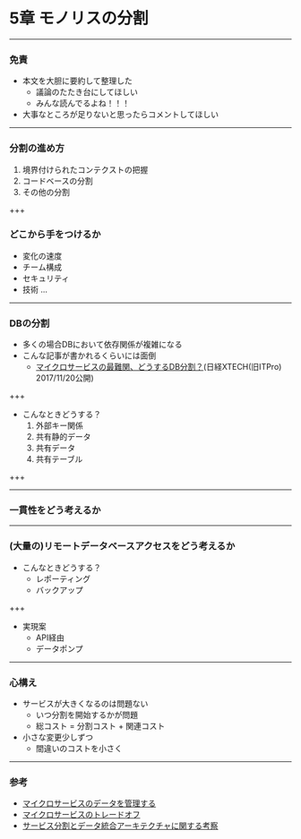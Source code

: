 # 5章 モノリスの分割

---
### 免責
- 本文を大胆に要約して整理した
    - 議論のたたき台にしてほしい
    - みんな読んでるよね！！！
- 大事なところが足りないと思ったらコメントしてほしい

---
### 分割の進め方
1. 境界付けられたコンテクストの把握
1. コードベースの分割
1. その他の分割

+++
### どこから手をつけるか
- 変化の速度
- チーム構成
- セキュリティ
- 技術 ...

---
### DBの分割
- 多くの場合DBにおいて依存関係が複雑になる
- こんな記事が書かれるくらいには面倒
    - [マイクロサービスの最難関、どうするDB分割？](http://tech.nikkeibp.co.jp/it/atcl/watcher/14/334361/111400957/)(日経XTECH(旧ITPro) 2017/11/20公開)

+++
- こんなときどうする？
    1. 外部キー関係
    2. 共有静的データ
    3. 共有データ
    4. 共有テーブル

+++

---
### 一貫性をどう考えるか

---
### (大量の)リモートデータベースアクセスをどう考えるか
- こんなときどうする？
    - レポーティング
    - バックアップ

+++
- 実現案
    - API経由
    - データポンプ

---
### 心構え
- サービスが大きくなるのは問題ない
    - いつ分割を開始するかが問題
    - 総コスト = 分割コスト + 関連コスト 
- 小さな変更少しずつ
    - 間違いのコストを小さく

---
### 参考
- [マイクロサービスのデータを管理する](https://www.infoq.com/jp/news/2017/08/managing-data-in-microservices)
- [マイクロサービスのトレードオフ](https://postd.cc/microservice-trade-offs/)
- [サービス分割とデータ統合アーキテクチャに関する考察](https://qiita.com/yebihara/items/8a849f611e4a41cf47e4)
